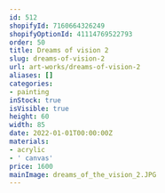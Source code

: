 ```yaml
---
id: 512
shopifyId: 7160664326249
shopifyOptionId: 41114769522793
order: 50
title: Dreams of vision 2
slug: dreams-of-vision-2
url: art-works/dreams-of-vision-2
aliases: []
categories:
- painting
inStock: true
isVisible: true
height: 60
width: 85
date: 2022-01-01T00:00:00Z
materials:
- acrylic
- ' canvas'
price: 1600
mainImage: dreams_of_the_vision_2.JPG
---
```

